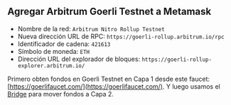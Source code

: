 ## Agregar Arbitrum Goerli Testnet a Metamask

* Nombre de la red: `Arbitrum Nitro Rollup Testnet`
* Nueva dirección URL de RPC: `https://goerli-rollup.arbitrum.io/rpc` 
* Identificador de cadena: `421613`
* Símbolo de moneda: `ETH`
* Dirección URL del explorador de bloques: `https://goerli-rollup-explorer.arbitrum.io/`

Primero obten fondos en Goerli Testnet en Capa 1 desde este faucet: [https://goerlifaucet.com/](https://goerlifaucet.com/).
Y luego usamos el [Bridge](https://bridge.arbitrum.io/?l2ChainId=42161) para mover fondos a Capa 2.
